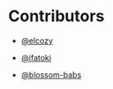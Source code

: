 # Contributors
-  [@elcozy](https://github.com/elcozy)

-  [@ifatoki](https://github.com/ifatoki)

-  [@blossom-babs](https://github.com/blossom-babs)